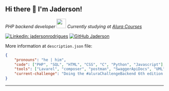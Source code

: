 ## Hi there 👋 I'm Jaderson!

<p>
    <em>PHP backend developer
        <img src="https://media.giphy.com/media/WUlplcMpOCEmTGBtBW/giphy.gif" width="30"> 
        Currently studying at
        <a href="https://www.alura.com.br">Alura Courses</a>
    </em>
</p>

[![Linkedin: jadersonrodrigues](https://img.shields.io/badge/-jadersonrodrigues-blue?style=flat-square&logo=Linkedin&logoColor=white&link=https://www.linkedin.com/in/jaderson-rodrigues-ilidio/)](https://www.linkedin.com/in/jaderson-rodrigues-ilidio/) [![GitHub Jaderson](https://img.shields.io/github/followers/Jadersonrilidio?label=Follow&style=social)](https://github.com/Jadersonrilidio)


More information at `description.json` file:

```json
{
    "pronouns": "he | him",
    "code": ["PHP", "SQL", "HTML", "CSS", "C", "Python", "Javascript"],
    "tools": ["Lavarel", "composer", "postman", "SwaggerApiDocs", "UML"],
    "current-challenge": "Doing the #aluraChallengeBackend 6th edition focused on PHP"
}
```

---
